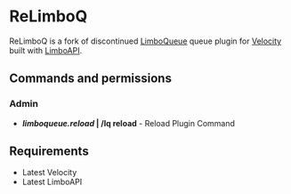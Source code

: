 # ReLimboQ

ReLimboQ is a fork of discontinued [LimboQueue](https://github.com/Elytrium/LimboQueue) queue plugin for [Velocity](https://velocitypowered.com) built with [LimboAPI](https://github.com/elytrium/limboapi).

## Commands and permissions
### Admin
- ***limboqueue.reload* | /lq reload** - Reload Plugin Command
## Requirements
<ul>
	<li>Latest Velocity</li>
	<li>Latest LimboAPI</li>
</ul>
